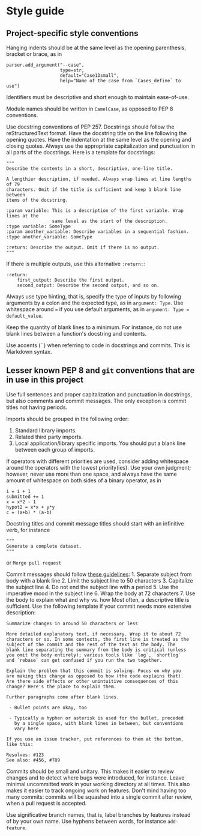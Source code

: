 # Style guide

## Project-specific style conventions

Hanging indents should be at the same level as the opening parenthesis, bracket or brace, as in
```
parser.add_argument("--case",
                    type=str,
                    default="Case1Dsmall",
                    help="Name of the case from `Cases_define` to use")
```

Identifiers must be descriptive and short enough to maintain ease-of-use.

Module names should be written in `CamelCase`, as opposed to PEP 8 conventions.

Use docstring conventions of PEP 257. Docstrings should follow the reStructuredText format. Have the docstring title on the line following the opening quotes. Have the indentation at the same level as the opening and closing quotes. Always use the appropriate capitalization and punctuation in all parts of the docstrings. Here is a template for docstrings:
```
"""
Describe the contents in a short, descriptive, one-line title.

A lengthier description, if needed. Always wrap lines at line lengths of 79
characters. Omit if the title is sufficient and keep 1 blank line between
items of the docstring.

:param variable: This is a description of the first variable. Wrap lines at the
                 same level as the start of the description.
:type variable: SomeType
:param another_variable: Describe variables in a sequential fashion.
:type another_variable: SomeType

:return: Describe the output. Omit if there is no output.
"""
```
If there is multiple outputs, use this alternative `:return:`:
```
:return:
    first_output: Describe the first output.
    second_output: Describe the second output, and so on.
```

Always use type hinting, that is, specify the type of inputs by following arguments by a colon and the expected type, as in `argument: Type`. Use whitespace around `=` if you use default arguments, as in `argument: Type = default_value`.

Keep the quantity of blank lines to a minimum. For instance, do not use blank lines between a function's docstring and contents.

Use accents (\`\`) when referring to code in docstrings and commits. This is Markdown syntax.


## Lesser known PEP 8 and `git` conventions that are in use in this project

Use full sentences and proper capitalization and punctuation in docstrings, but also comments and commit messages. The only exception is commit titles not having periods.

Imports should be grouped in the following order:
1. Standard library imports.
2. Related third party imports.
3. Local application/library specific imports.
You should put a blank line between each group of imports.

If operators with different priorities are used, consider adding whitespace around the operators with the lowest priority(ies). Use your own judgment; however, never use more than one space, and always have the same amount of whitespace on both sides of a binary operator, as in
```
i = i + 1
submitted += 1
x = x*2 - 1
hypot2 = x*x + y*y
c = (a+b) * (a-b)
```

Docstring titles and commit message titles should start with an infinitive verb, for instance
```
"""
Generate a complete dataset.
"""
```
or
```Merge pull request```

Commit messages should follow [these guidelines](https://chris.beams.io/posts/git-commit/):
    1. Separate subject from body with a blank line
    2. Limit the subject line to 50 characters
    3. Capitalize the subject line
    4. Do not end the subject line with a period
    5. Use the imperative mood in the subject line
    6. Wrap the body at 72 characters
    7. Use the body to explain what and why vs. how
Most often, a descriptive title is sufficient. Use the following template if your commit needs more extensive description:
```
Summarize changes in around 50 characters or less

More detailed explanatory text, if necessary. Wrap it to about 72
characters or so. In some contexts, the first line is treated as the
subject of the commit and the rest of the text as the body. The
blank line separating the summary from the body is critical (unless
you omit the body entirely); various tools like `log`, `shortlog`
and `rebase` can get confused if you run the two together.

Explain the problem that this commit is solving. Focus on why you
are making this change as opposed to how (the code explains that).
Are there side effects or other unintuitive consequences of this
change? Here's the place to explain them.

Further paragraphs come after blank lines.

 - Bullet points are okay, too

 - Typically a hyphen or asterisk is used for the bullet, preceded
   by a single space, with blank lines in between, but conventions
   vary here

If you use an issue tracker, put references to them at the bottom,
like this:

Resolves: #123
See also: #456, #789
```

Commits should be small and unitary. This makes it easier to review changes and to detect where bugs were introduced, for instance. Leave minimal uncommitted work in your working directory at all times. This also makes it easier to track ongoing work on features. Don't mind having too many commits: commits will be squashed into a single commit after review, when a pull request is accepted.

Use significative branch names, that is, label branches by features instead of by your own name. Use hyphens between words, for instance `add-feature`.
